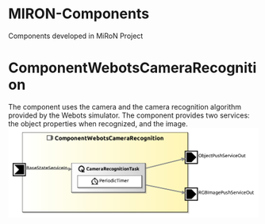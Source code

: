 # MIRON-Components
Components developed in MiRoN Project

# ComponentWebotsCameraRecognition
The component uses the camera and the camera recognition algorithm provided by the Webots simulator. 
The component provides two services: the object properties when recognized, and the image.
![component](ComponentWebotsCameraRecognition/model/ComponentWebotsCameraRecognitionComponentDefinition.jpg?raw=true "Title")
